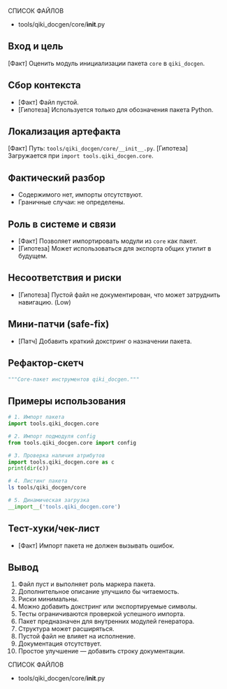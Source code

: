 СПИСОК ФАЙЛОВ
- tools/qiki_docgen/core/__init__.py

## Вход и цель
[Факт] Оценить модуль инициализации пакета `core` в `qiki_docgen`.

## Сбор контекста
- [Факт] Файл пустой.
- [Гипотеза] Используется только для обозначения пакета Python.

## Локализация артефакта
[Факт] Путь: `tools/qiki_docgen/core/__init__.py`.
[Гипотеза] Загружается при `import tools.qiki_docgen.core`.

## Фактический разбор
- Содержимого нет, импорты отсутствуют.
- Граничные случаи: не определены.

## Роль в системе и связи
- [Факт] Позволяет импортировать модули из `core` как пакет.
- [Гипотеза] Может использоваться для экспорта общих утилит в будущем.

## Несоответствия и риски
- [Гипотеза] Пустой файл не документирован, что может затруднить навигацию. (Low)

## Мини-патчи (safe-fix)
- [Патч] Добавить краткий докстринг о назначении пакета.

## Рефактор-скетч
```python
"""Core-пакет инструментов qiki_docgen."""
```

## Примеры использования
```python
# 1. Импорт пакета
import tools.qiki_docgen.core
```
```python
# 2. Импорт подмодуля config
from tools.qiki_docgen.core import config
```
```python
# 3. Проверка наличия атрибутов
import tools.qiki_docgen.core as c
print(dir(c))
```
```bash
# 4. Листинг пакета
ls tools/qiki_docgen/core
```
```python
# 5. Динамическая загрузка
__import__('tools.qiki_docgen.core')
```

## Тест-хуки/чек-лист
- [Факт] Импорт пакета не должен вызывать ошибок.

## Вывод
1. Файл пуст и выполняет роль маркера пакета.
2. Дополнительное описание улучшило бы читаемость.
3. Риски минимальны.
4. Можно добавить докстринг или экспортируемые символы.
5. Тесты ограничиваются проверкой успешного импорта.
6. Пакет предназначен для внутренних модулей генератора.
7. Структура может расширяться.
8. Пустой файл не влияет на исполнение.
9. Документация отсутствует.
10. Простое улучшение — добавить строку документации.

СПИСОК ФАЙЛОВ
- tools/qiki_docgen/core/__init__.py
